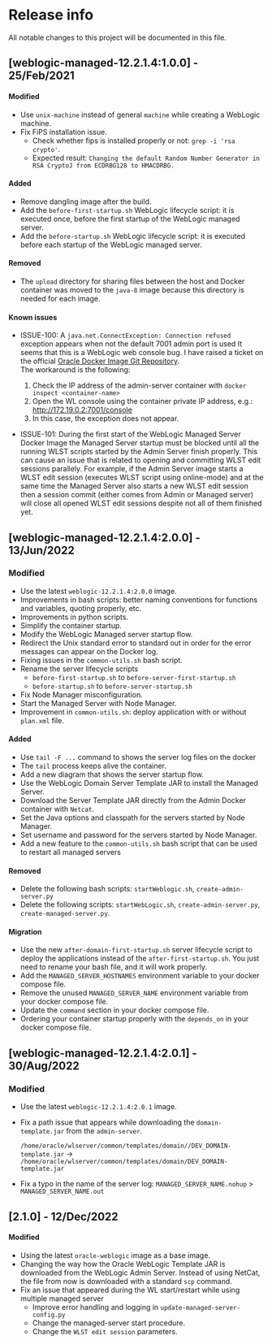 # Release info

All notable changes to this project will be documented in this file.

## [weblogic-managed-12.2.1.4:1.0.0] - 25/Feb/2021
#### Modified
* Use `unix-machine` instead of general `machine` while creating a WebLogic machine.
* Fix FiPS installation issue.
  * Check whether fips is installed properly or not: `grep -i 'rsa crypto'`.
  * Expected result: `Changing the default Random Number Generator in RSA CryptoJ from ECDRBG128 to HMACDRBG.`
#### Added
* Remove dangling image after the build.
* Add the `before-first-startup.sh` WebLogic lifecycle script: it is executed once, before the first startup of the WebLogic managed server.
* Add the `before-startup.sh` WebLogic lifecycle script: it is executed before each startup of the WebLogic managed server.
#### Removed
* The `upload` directory for sharing files between the host and Docker container was moved to the `java-8` image because this directory is needed for each image.
#### Known issues
* ISSUE-100: A `java.net.ConnectException: Connection refused` exception appears when not the default 7001 admin port is used
  It seems that this is a WebLogic web console bug. I have raised a ticket on the official [Oracle Docker Image Git Repository](https://github.com/oracle/docker-images/issues/1860).  
  The workaround is the following:
  1. Check the IP address of the admin-server container with `docker inspect <container-name>`
  1. Open the WL console using the container private IP address, e.g.: http://172.19.0.2:7001/console
  1. In this case, the exception does not appear.

* ISSUE-101: During the first start of the WebLogic Managed Server Docker Image the Managed Server startup must be blocked until all the running WLST scripts started by the Admin Server finish properly.
  This can cause an issue that is related to opening and committing WLST edit sessions parallely.
  For example, if the Admin Server image starts a WLST edit session (executes WLST script using online-mode) and at the same time the Managed Server also starts a new WLST edit session then a session commit (either comes from Admin or Managed server) will close all opened WLST edit sessions despite not all of them finished yet.

## [weblogic-managed-12.2.1.4:2.0.0] - 13/Jun/2022
### Modified
* Use the latest `weblogic-12.2.1.4:2.0.0` image.
* Improvements in bash scripts: better naming conventions for functions and variables, quoting properly, etc.
* Improvements in python scripts.
* Simplify the container startup.
* Modify the WebLogic Managed server startup flow.
* Redirect the Unix standard error to standard out in order for the error messages can appear on the Docker log.
* Fixing issues in the `common-utils.sh` bash script.
* Rename the server lifecycle scripts
  * `before-first-startup.sh` to `before-server-first-startup.sh`
  * `before-startup.sh` to `before-server-startup.sh`
* Fix Node Manager misconfiguration.
* Start the Managed Server with Node Manager.
* Improvement in `common-utils.sh`: deploy application with or without `plan.xml` file.
#### Added
* Use `tail -F ...` command to shows the server log files on the docker
* The `tail` process keeps alive the container.
* Add a new diagram that shows the server startup flow.
* Use the WebLogic Domain Server Template JAR to install the Managed Server.
* Download the Server Template JAR directly from the Admin Docker container with `Netcat`.
* Set the Java options and classpath for the servers started by Node Manager.
* Set username and password for the servers started by Node Manager.
* Add a new feature to the `common-utils.sh` bash script that can be used to restart all managed servers
#### Removed
* Delete the following bash scripts: `startWeblogic.sh`, `create-admin-server.py`
* Delete the following scripts: `startWebLogic.sh`, `create-admin-server.py`, `create-managed-server.py`.
#### Migration
* Use the new `after-domain-first-startup.sh` server lifecycle script to deploy the applications instead of the `after-first-startup.sh`.
  You just need to rename your bash file, and it will work properly.
* Add the `MANAGED_SERVER_HOSTNAMES` environment variable to your docker compose file.
* Remove the unused `MANAGED_SERVER_NAME` environment variable from your docker compose file.
* Update the `command` section in your docker compose file.
* Ordering your container startup properly with the `depends_on` in your docker compose file.

## [weblogic-managed-12.2.1.4:2.0.1] - 30/Aug/2022
### Modified
* Use the latest `weblogic-12.2.1.4:2.0.1` image.
* Fix a path issue that appears while downloading the `domain-template.jar` from the `admin-server`.

  `/home/oracle/wlserver/common/templates/domain//DEV_DOMAIN-template.jar` -> `/home/oracle/wlserver/common/templates/domain/DEV_DOMAIN-template.jar`
* Fix a typo in the name of the server log: `MANAGED_SERVER_NAME.nohup` > `MANAGED_SERVER_NAME.out`

## [2.1.0] - 12/Dec/2022
#### Modified
* Using the latest `oracle-weblogic` image as a base image.
* Changing the way how the Oracle WebLogic Template JAR is downloaded from the WebLogic Admin Server.
  Instead of using NetCat, the file from now is downloaded with a standard `scp` command.
* Fix an issue that appeared during the WL start/restart while using multiple managed server
  * Improve error handling and logging in `update-managed-server-config.py`
  * Change the managed-server start procedure.
  * Change the `WLST edit session` parameters.
